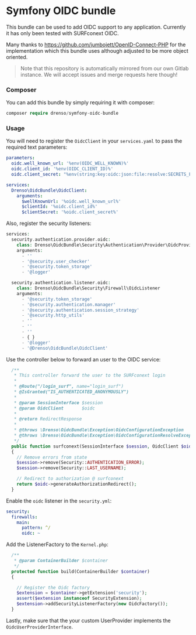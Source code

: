 # Symfony OIDC bundle

This bundle can be used to add OIDC support to any application. Currently it has only been tested with SURFconext OIDC.

Many thanks to https://github.com/jumbojett/OpenID-Connect-PHP for the implementation which this bundle uses 
although adjusted to be more object oriented.

> Note that this repository is automatically mirrored from our own Gitlab instance. 
> We will accept issues and merge requests here though!

### Composer

You can add this bundle by simply requiring it with composer:

```php
composer require drenso/symfony-oidc-bundle
```

### Usage

You will need to register the `OidcClient` in your `services.yaml` to pass the required text parameters:

```yaml
parameters:
  oidc.well_known_url: '%env(OIDC_WELL_KNOWN)%'
  oidc.client_id: '%env(OIDC_CLIENT_ID)%'
  oidc.client_secret: "%env(string:key:oidc:json:file:resolve:SECRETS_FILE)%"

services:
  Drenso\OidcBundle\OidcClient:
    arguments:
      $wellKnownUrl: '%oidc.well_known_url%'
      $clientId: '%oidc.client_id%'
      $clientSecret: '%oidc.client_secret%'
```

Also, register the security listeners:

```php
services:
  security.authentication.provider.oidc:
    class: Drenso\OidcBundle\Security\Authentication\Provider\OidcProvider
    arguments:
      - ''
      - '@security.user_checker'
      - '@security.token_storage'
      - '@logger'

  security.authentication.listener.oidc:
    class: Drenso\OidcBundle\Security\Firewall\OidcListener
    arguments:
      - '@security.token_storage'
      - '@security.authentication.manager'
      - '@security.authentication.session_strategy'
      - '@security.http_utils'
      - ''
      - ''
      - ''
      - { }
      - '@logger'
      - '@Drenso\OidcBundle\OidcClient'
```

Use the controller below to forward an user to the OIDC service:

```php
  /**
   * This controller forward the user to the SURFconext login
   *
   * @Route("/login_surf", name="login_surf")
   * @IsGranted("IS_AUTHENTICATED_ANONYMOUSLY")
   *
   * @param SessionInterface $session
   * @param OidcClient       $oidc
   *
   * @return RedirectResponse
   *
   * @throws \Drenso\OidcBundle\Exception\OidcConfigurationException
   * @throws \Drenso\OidcBundle\Exception\OidcConfigurationResolveException
   */
  public function surfconext(SessionInterface $session, OidcClient $oidc)
  {
    // Remove errors from state
    $session->remove(Security::AUTHENTICATION_ERROR);
    $session->remove(Security::LAST_USERNAME);

    // Redirect to authorization @ surfconext
    return $oidc->generateAuthorizationRedirect();
  }
```

Enable the `oidc` listener in the `security.yml`:
```yaml
security:
  firewalls:
    main:
      pattern: ^/
      oidc: ~
```

Add the ListenerFactory to the `Kernel.php`:

```php
  /**
   * @param ContainerBuilder $container
   */
  protected function build(ContainerBuilder $container)
  {

    // Register the Oidc factory
    $extension = $container->getExtension('security');
    assert($extension instanceof SecurityExtension);
    $extension->addSecurityListenerFactory(new OidcFactory());
  }
```

Lastly, make sure that the your custom UserProvider implements the `OidcUserProviderInterface`.
